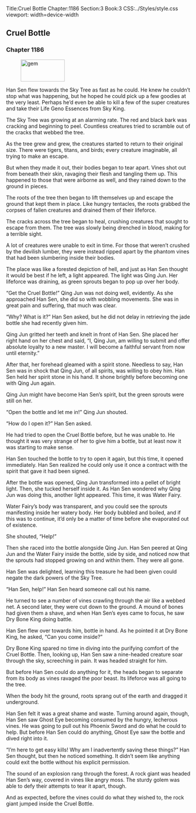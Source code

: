 Title:Cruel Bottle 
Chapter:1186 
Section:3 
Book:3 
CSS:../Styles/style.css 
viewport: width=device-width
  
## Cruel Bottle
### Chapter 1186
  
<figure>
	<img src="../Images/gem.gif" alt="gem" id="gem" width="120" height="60" />
</figure>
  

  
Han Sen flew towards the Sky Tree as fast as he could. He knew he couldn’t stop what was happening, but he hoped he could pick up a few goodies at the very least. Perhaps he’d even be able to kill a few of the super creatures and take their Life Geno Essences from Sky King.

The Sky Tree was growing at an alarming rate. The red and black bark was cracking and beginning to peel. Countless creatures tried to scramble out of the cracks that webbed the tree.

As the tree grew and grew, the creatures started to return to their original size. There were tigers, titans, and birds; every creature imaginable, all trying to make an escape.

But when they made it out, their bodies began to tear apart. Vines shot out from beneath their skin, ravaging their flesh and tangling them up. This happened to those that were airborne as well, and they rained down to the ground in pieces.

The roots of the tree then began to lift themselves up and escape the ground that kept them in place. Like hungry tentacles, the roots grabbed the corpses of fallen creatures and drained them of their lifeforce.

The cracks across the tree began to heal, crushing creatures that sought to escape from them. The tree was slowly being drenched in blood, making for a terrible sight.

A lot of creatures were unable to exit in time. For those that weren’t crushed by the devilish lumber, they were instead ripped apart by the phantom vines that had been slumbering inside their bodies.

The place was like a forested depiction of hell, and just as Han Sen thought it would be best if he left, a light appeared. The light was Qing Jun. Her lifeforce was draining, as green sprouts began to pop up over her body.

“Get the Cruel Bottle!” Qing Jun was not doing well, evidently. As she approached Han Sen, she did so with wobbling movements. She was in great pain and suffering, that much was clear.

“Why? What is it?” Han Sen asked, but he did not delay in retrieving the jade bottle she had recently given him.

Qing Jun gritted her teeth and knelt in front of Han Sen. She placed her right hand on her chest and said, “I, Qing Jun, am willing to submit and offer absolute loyalty to a new master. I will become a faithful servant from now until eternity.”

After that, her forehead gleamed with a spirit stone. Needless to say, Han Sen was in shock that Qing Jun, of all spirits, was willing to obey him. Han Sen held her spirit stone in his hand. It shone brightly before becoming one with Qing Jun again.

Qing Jun might have become Han Sen’s spirit, but the green sprouts were still on her.

“Open the bottle and let me in!” Qing Jun shouted.

“How do I open it?” Han Sen asked.

He had tried to open the Cruel Bottle before, but he was unable to. He thought it was very strange of her to give him a bottle, but at least now it was starting to make sense.

Han Sen touched the bottle to try to open it again, but this time, it opened immediately. Han Sen realized he could only use it once a contract with the spirit that gave it had been signed.

After the bottle was opened, Qing Jun transformed into a pellet of bright light. Then, she tucked herself inside it. As Han Sen wondered why Qing Jun was doing this, another light appeared. This time, it was Water Fairy.

Water Fairy’s body was transparent, and you could see the sprouts manifesting inside her watery body. Her body bubbled and boiled, and if this was to continue, it’d only be a matter of time before she evaporated out of existence.

She shouted, “Help!”

Then she raced into the bottle alongside Qing Jun. Han Sen peered at Qing Jun and the Water Fairy inside the bottle, side by side, and noticed now that the sprouts had stopped growing on and within them. They were all gone.

Han Sen was delighted, learning this treasure he had been given could negate the dark powers of the Sky Tree.

“Han Sen, help!” Han Sen heard someone call out his name.

He turned to see a number of vines crawling through the air like a webbed net. A second later, they were cut down to the ground. A mound of bones had given them a shave, and when Han Sen’s eyes came to focus, he saw Dry Bone King doing battle.

Han Sen flew over towards him, bottle in hand. As he pointed it at Dry Bone King, he asked, “Can you come inside?”

Dry Bone King spared no time in diving into the purifying comfort of the Cruel Bottle. Then, looking up, Han Sen saw a nine-headed creature soar through the sky, screeching in pain. It was headed straight for him.

But before Han Sen could do anything for it, the heads began to separate from its body as vines ravaged the poor beast. Its lifeforce was all going to the tree.

When the body hit the ground, roots sprang out of the earth and dragged it underground.

Han Sen felt it was a great shame and waste. Turning around again, though, Han Sen saw Ghost Eye becoming consumed by the hungry, lecherous vines. He was going to pull out his Phoenix Sword and do what he could to help. But before Han Sen could do anything, Ghost Eye saw the bottle and dived right into it.

“I’m here to get easy kills! Why am I inadvertently saving these things?” Han Sen thought, but then he noticed something. It didn’t seem like anything could exit the bottle without his explicit permission.

The sound of an explosion rang through the forest. A rock giant was headed Han Sen’s way, covered in vines like angry moss. The sturdy golem was able to defy their attempts to tear it apart, though.

And as expected, before the vines could do what they wished to, the rock giant jumped inside the Cruel Bottle.
